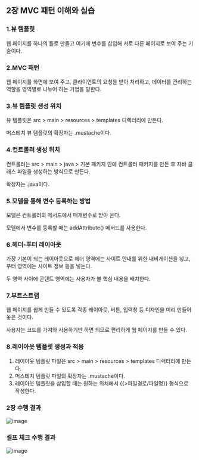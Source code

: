 ## 2장 MVC 패턴 이해와 실습

### 1.뷰 템플릿

웹 페이지를 하나의 틀로 만들고 여기에 변수를 삽입해 서로 다른 페이지로 보여 주는 기술이다.

### 2.MVC 패턴

웹 페이지를 화면에 보여 주고, 클라이언트의 요청을 받아 처리하고, 데이터를 관리하는 역할을 영역별로 나누어 하는 기법을 말한다.

### 3.뷰 템플릿 생성 위치

뷰 템플릿은 src > main > resources > templates 디렉터리에 만든다.

머스테치 뷰 템플릿의 확장자는 .mustache이다.

### 4.컨트롤러 생성 위치

컨트롤러는 src > main > java > 기본 패키지 안에 컨트롤러 패키지를 만든 후 자바 클래스 파일을 생성하는 방식으로 만든다.

확장자는 .java이다.

### 5.모델을 통해 변수 등록하는 방법

모델은 컨트롤러의 메서드에서 매개변수로 받아 온다.

모델에서 변수를 등록할 때는 addAttribute() 메서드를 사용한다.

### 6.헤더-푸터 레이아웃

가장 기본이 되는 레이아웃으로 헤더 영역에는 사이트 안내를 위한 내비게이션을 넣고, 푸터 영역에는 사이트 정보 등을 넣는다.

두 영역 사이에 콘텐트 영역에는 사용자가 볼 핵심 내용을 배치한다.

### 7.부트스트랩

웹 페이지를 쉽게 만들 수 있도록 각종 레이아웃, 버튼, 입력창 등 디자인을 미리 만들어 놓은 것이다.

사용자는 코드를 가져와 사용하기만 하면 되므로 편리하게 웹 페이지를 만들 수 있다.

### 8.레이아웃 템플릿 생성과 적용

1. 레이아웃 템플릿 파일은 src > main > resources > templates 디렉터리에 만든다.
2. 머스테치 템플릿 파일의 확장자는 .mustache이다.
3. 레이아웃 템플릿을 삽입할 때는 원하는 위치에서 {{>파일경로/파일명}} 형식으로 작성한다.

### 2장 수행 결과

![image](https://imgur.com/igQSihk.png)

### 셀프 체크 수행 결과

![image](https://imgur.com/AD9eSST.png)